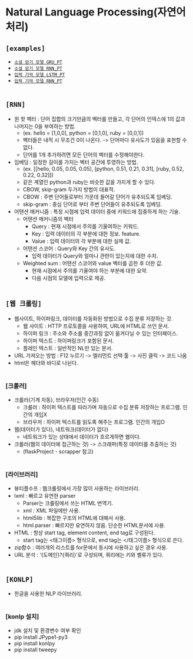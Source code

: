 # Natural Language Processing(자연어 처리)

## `[examples]`
* [`소설 암기 모델 GRU_PT`](https://github.com/HiMyNameIsDavidKim/ML_Example/blob/main/NLP/shakespeare_gru.py)
* [`소설 암기 모델 RNN_PT`](https://github.com/HiMyNameIsDavidKim/ML_Example/blob/main/NLP/shakespeare_rnn.py)
* [`입력 기억 모델 LSTM_PT`](https://github.com/HiMyNameIsDavidKim/ML_Example/blob/main/NLP/remember_lstm.py)
* [`입력 기억 모델 RNN_PT`](https://github.com/HiMyNameIsDavidKim/ML_Example/blob/main/NLP/remember_rnn.py)
<br><br>



## `[RNN]`
* 원 핫 벡터 : 단어 집합의 크기만큼의 벡터를 만들고, 각 단어의 인덱스에 1의 값과 나머지는 0을 부여하는 방법.
    * (ex. hello = [1,0,0], python = [0,1,0], ruby = [0,0,1])
    * 벡터들은 내적 시 무조건 0이 나온다. -> 단어마다 유사도가 있음을 표현할 수 없다.
    * 단어를 1개 추가하려면 모든 단어의 벡터를 수정해야한다.
* 임베딩 : 일정한 길이를 가지는 벡터 공간에 투영하는 방법.
    * (ex. [[hello, 0.05, 0.05, 0.05], [python, 0.51, 0.21, 0.31], [ruby, 0.52, 0.22, 0.32]])
    * 같은 계열인 python과 ruby는 비슷한 값을 가지게 할 수 있다.
    * CBOW, skip-gram 두가지 방법이 대표적.
    * CBOW : 주변 단어들로부터 가운데 들어갈 단어가 유추되도록 임베딩.
    * skip-gram : 중심 단어로 부터 주변 단어들이 유추되도록 임베딩.
* 어탠션 매커니즘 : 특정 시점에 입력 데이터 중에 키워드에 집중하게 하는 기술.
    * 어탠션 매커니즘의 벡터
        * Query : 현재 시점에서 주의를 기울여하는 키워드.
        * Key : 입력 데이터의 각 부분에 대한 정보. feature.
        * Value : 입력 데이터의 각 부분에 대한 실제 값.
    * 어탠션 스코어 : Query와 Key 간의 유사도.
        * 입력 데이터가 Query와 얼마나 관련이 있는지에 대한 수치.
    * Weighted sum : 어탠션 스코어와 value 벡터를 곱한 후 더한 값.
        * 현재 시점에서 주의를 기울여야 하는 부분에 대한 요약.
        * 다음 시점의 모델에 입력으로 제공.
<br><br>



## `[웹 크롤링]`
* 웹사이트, 하이퍼링크, 데이터를 자동화된 방법으로 수집 분류 저장하는 것.
    * 웹 사이트 : HTTP 프로토콜을 사용하여, URL에 HTML로 쓰인 문서.
    * 하이퍼 링크 : 주소와 주소를 중간과정 없이 옮겨다닐 수 있는 인터페이스.
    * 하이퍼 텍스트 : 하이퍼링크가 포함된 문서.
    * 플레인 텍스트 : 일반적인 NL만 있는 문서.
* URL 가져오는 방법 : F12 누르기 -> 엘리먼트 선택 툴 -> 사진 클릭 -> 코드 나옴
* html은 헤더와 바디로 나뉜다.
<br><br>

### [크롤러]
* 크롤러(기계 자동), 브라우저(인간 수동)
    * 크롤러 : 하이퍼 텍스트를 따라가며 자동으로 수집 분류 저장하는 프로그램. 인간의 개입X
    * 브라우저 : 하이퍼 텍스트를 읽도록 해주는 프로그램. 인간의 개입O
* 웹(데이터가 있다), 네트워크(데이터가 없다)
    * 네트워크가 있는 상태에서 데이터가 흐르게하면 웹이다.
* 크롤러(웹의 데이터에 접근하는 것) -> 스크래퍼(특정 데이터를 추출하는 것)
    * (flaskProject - scrapper 참고)
    <br><br>

### [라이브러리]
* 뷰티플수프 : 웹크롤링에서 가장 많이 사용하는 라이브러리.
* lxml : 빠르고 유연한 parser
    * Parser는 크롤링에서 쓰는 HTML 번역기.
    * xml : XML 파일에만 사용.
    * html5lib : 복잡한 구조의 HTML에 대해서 사용.
    * html.parser : 빠르지만 유연하지 않음. 단순한 HTML문서에 사용.
* HTML : 항상 start tag, element content, end tag로 구성된다.
    * start tag는 <태그이름> 형식으로, end tag는 </태그이름> 형식으로 쓴다.
* zip함수 : 여러개의 리스트를 for문에서 동시에 사용하고 싶은 경우 사용.
* URL 분석 : ‘{도메인}?{쿼리}’로 구성되며, 쿼리에는 키와 벨류가 있다.
<br><br>



## `[KONLP]`
* 한글을 사용한 NLP 라이브러리.
<br><br>



### [konlp 설치]
* jdk 설치 및 환경변수 여부 확인
* pip install JPype1-py3
* pip install konlpy
* pip install tweepy
<br><br>